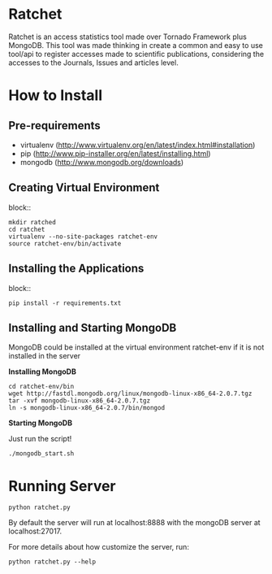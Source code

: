 Ratchet
=======

Ratchet is an access statistics tool made over Tornado Framework plus MongoDB. This tool was made
thinking in create a common and easy to use tool/api to register accesses made to scientific 
publications, considering the accesses to the Journals, Issues and articles level.


How to Install
==============

Pre-requirements
----------------

* virtualenv (http://www.virtualenv.org/en/latest/index.html#installation)
* pip (http://www.pip-installer.org/en/latest/installing.html)
* mongodb (http://www.mongodb.org/downloads)

Creating Virtual Environment
----------------------------

block::

    mkdir ratched
    cd ratchet
    virtualenv --no-site-packages ratchet-env
    source ratchet-env/bin/activate

Installing the Applications
---------------------------

block::

    pip install -r requirements.txt

Installing and Starting MongoDB
-------------------------------

MongoDB could be installed at the virtual environment ratchet-env if it is not installed in the server

**Installing MongoDB**

    cd ratchet-env/bin
    wget http://fastdl.mongodb.org/linux/mongodb-linux-x86_64-2.0.7.tgz
    tar -xvf mongodb-linux-x86_64-2.0.7.tgz
    ln -s mongodb-linux-x86_64-2.0.7/bin/mongod

**Starting MongoDB**

Just run the script!

    ./mongodb_start.sh

Running Server
==============

    python ratchet.py

By default the server will run at localhost:8888 with the mongoDB server at localhost:27017.

For more details about how customize the server, run:

    python ratchet.py --help